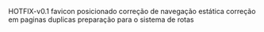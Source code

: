 HOTFIX-v0.1
favicon posicionado
correção de navegação estática
correção em paginas duplicas
preparação para o sistema de rotas